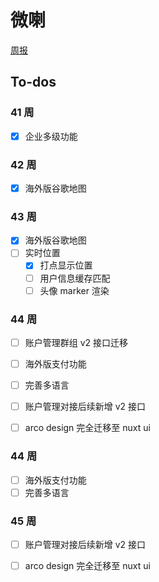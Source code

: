 # 微喇

[周报](https://github.com/kvoon9/weila-weekly/tree/main/weekly)

## To-dos

### 41 周

- [x] 企业多级功能

### 42 周

- [x] 海外版谷歌地图

### 43 周

- [x] 海外版谷歌地图
- [ ] 实时位置
  - [x] 打点显示位置
  - [ ] 用户信息缓存匹配
  - [ ] 头像 marker 渲染

### 44 周

- [ ] 账户管理群组 v2 接口迁移
- [ ] 海外版支付功能
- [ ] 完善多语言
- [ ] 账户管理对接后续新增 v2 接口
- [ ] arco design 完全迁移至 nuxt ui


### 44 周

- [ ] 海外版支付功能
- [ ] 完善多语言

### 45 周

- [ ] 账户管理对接后续新增 v2 接口
- [ ] arco design 完全迁移至 nuxt ui



